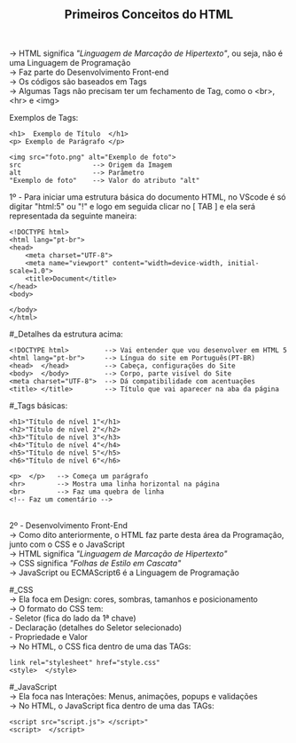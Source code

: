 <h2 align="center">Primeiros Conceitos do HTML</h3> <br>

-> HTML significa <em>"Linguagem de Marcação de Hipertexto"</em>, ou seja, não é uma Linguagem de Programação<br>
-> Faz parte do Desenvolvimento Front-end<br>
-> Os códigos são baseados em Tags<br>
-> Algumas Tags não precisam ter um fechamento de Tag, como o &lt;br&gt;, &lt;hr&gt; e &lt;img&gt;

Exemplos de Tags:	

    <h1>  Exemplo de Título  </h1>
    <p> Exemplo de Parágrafo </p>
    
    <img src="foto.png" alt="Exemplo de foto">
    src                  --> Origem da Imagem
    alt                  --> Parâmetro
    "Exemplo de foto"    --> Valor do atributo "alt"

1º - Para iniciar uma estrutura básica do documento HTML, no VScode é só digitar "html:5" ou "!" e logo em seguida clicar no [ TAB ] e ela será representada da seguinte maneira:<br>


    <!DOCTYPE html>
    <html lang="pt-br">
    <head>
        <meta charset="UTF-8">
        <meta name="viewport" content="width=device-width, initial-scale=1.0">
        <title>Document</title>
    </head>
    <body>    
    
    </body>
    </html>

#_Detalhes da estrutura acima:

    <!DOCTYPE html>	        --> Vai entender que vou desenvolver em HTML 5
    <html lang="pt-br">     --> Língua do site em Português(PT-BR)
    <head>	</head>	        --> Cabeça, configurações do Site
    <body>	</body>	        --> Corpo, parte visível do Site
    <meta charset="UTF-8">  --> Dá compatibilidade com acentuações
    <title>	</title>        --> Título que vai aparecer na aba da página

#_Tags básicas:

    <h1>"Título de nível 1"</h1>
    <h2>"Título de nível 2"</h2>
    <h3>"Título de nível 3"</h3>
    <h4>"Título de nível 4"</h4>
    <h5>"Título de nível 5"</h5>
    <h6>"Título de nível 6"</h6>

    <p>  </p>   --> Começa um parágrafo
    <hr>        --> Mostra uma linha horizontal na página
    <br>        --> Faz uma quebra de linha
    <!-- Faz um comentário -->

<br>2º - Desenvolvimento Front-End<br>
-> Como dito anteriormente, o HTML faz parte desta área da Programação, junto com o CSS e o JavaScript<br>
-> HTML significa <em>"Linguagem de Marcação de Hipertexto"</em><br>
-> CSS significa <em>"Folhas de Estilo em Cascata"</em><br>
-> JavaScript ou ECMAScript6 é a Linguagem de Programação<br>

#_CSS<br>
-> Ela foca em Design: cores, sombras, tamanhos e posicionamento<br>
-> O formato do CSS tem:<br>
	- Seletor (fica do lado da 1ª chave)<br>
	- Declaração (detalhes do Seletor selecionado)<br>
	- Propriedade e Valor<br>
-> No HTML, o CSS fica dentro de uma das TAGs:

    link rel="stylesheet" href="style.css"
    <style>  </style>

#_JavaScript<br>
-> Ela foca nas Interações: Menus, animações, popups e validações<br>
-> No HTML, o JavaScript fica dentro de uma das TAGs:
         
    <script src="script.js"> </script>"
    <script>  </script>
